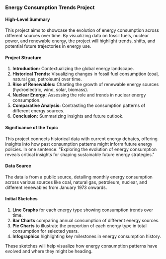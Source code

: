 ### Energy Consumption Trends Project

#### High-Level Summary
This project aims to showcase the evolution of energy consumption across different sources over time. By visualizing data on fossil fuels, nuclear power, and renewable energy, the project will highlight trends, shifts, and potential future trajectories in energy use.

#### Project Structure
1. **Introduction:** Contextualizing the global energy landscape.
2. **Historical Trends:** Visualizing changes in fossil fuel consumption (coal, natural gas, petroleum) over time.
3. **Rise of Renewables:** Charting the growth of renewable energy sources (hydroelectric, wind, solar, biomass).
4. **Nuclear Energy:** Assessing the role and trends in nuclear energy consumption.
5. **Comparative Analysis:** Contrasting the consumption patterns of different energy sources.
6. **Conclusion:** Summarizing insights and future outlook.

#### Significance of the Topic
This project connects historical data with current energy debates, offering insights into how past consumption patterns might inform future energy policies. In one sentence: "Exploring the evolution of energy consumption reveals critical insights for shaping sustainable future energy strategies."

#### Data Source
The data is from a public source, detailing monthly energy consumption across various sources like coal, natural gas, petroleum, nuclear, and different renewables from January 1973 onwards.

#### Initial Sketches
1. **Line Graphs** for each energy type showing consumption trends over time.
2. **Bar Charts** comparing annual consumption of different energy sources.
3. **Pie Charts** to illustrate the proportion of each energy type in total consumption for selected years.
4. **Infographics** highlighting key milestones in energy consumption history.

These sketches will help visualize how energy consumption patterns have evolved and where they might be heading.
